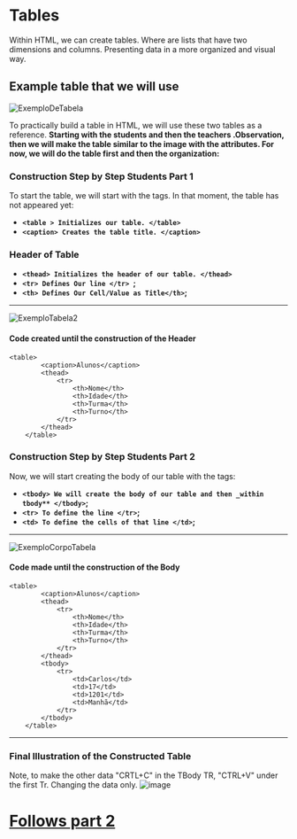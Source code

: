 # Tables
Within HTML, we can create tables. Where are lists that have two dimensions and columns. Presenting data in a more organized and visual way.

## Example table that we will use
![ExemploDeTabela](https://github.com/Karlos-Eduardo-Mrqs/Construcao-Html-Css-Javascript/assets/172524894/076d9f07-f3b6-435b-a5f0-4bc7f43996dc)

To practically build a table in HTML, we will use these two tables as a reference. **Starting with the students and then the teachers .Observation, then we will make the table similar to the image with the attributes. For now, we will do the table first and then the organization:**

### Construction Step by Step Students Part 1
To start the table, we will start with the tags. In that moment, the table has not appeared yet:
- **``<table > Initializes our table. </table> ``**
- **``<caption> Creates the table title. </caption>``**
### Header of Table
- **``<thead> Initializes the header of our table. </thead> ``**
- **``<tr> Defines Our line </tr> ``;**
- **``<th> Defines Our Cell/Value as Title</th>``;**
***
![ExemploTabela2](https://github.com/Karlos-Eduardo-Mrqs/Construcao-Html-Css-Javascript/assets/172524894/964f5b5e-00b1-4ae0-9a58-5d45b48fee8c)

#### Code created until the construction of the Header
```
<table>
        <caption>Alunos</caption>
        <thead>
            <tr>
                <th>Nome</th>
                <th>Idade</th>
                <th>Turma</th>
                <th>Turno</th>
            </tr>
        </thead>
    </table>
```

### Construction Step by Step Students Part 2
Now, we will start creating the body of our table with the tags:
- **``<tbody> We will create the body of our table and then _within tbody** </tbody>``;**
- **``<tr> To define the line </tr>``;**
- **``<td> To define the cells of that line </td>``;**
***
![ExemploCorpoTabela](https://github.com/Karlos-Eduardo-Mrqs/Construcao-Html-Css-Javascript/assets/172524894/64f89971-c38b-4f25-a11e-c066ad3c66fa)

#### Code made until the construction of the Body
```
<table>
        <caption>Alunos</caption>
        <thead>
            <tr>
                <th>Nome</th>
                <th>Idade</th>
                <th>Turma</th>
                <th>Turno</th>
            </tr>
        </thead>
        <tbody>
            <tr>
                <td>Carlos</td>
                <td>17</td>
                <td>1201</td>
                <td>Manhã</td>
            </tr>
        </tbody>
    </table>
```
***
### Final Illustration of the Constructed Table 
Note, to make the other data "CRTL+C" in the TBody TR, "CTRL+V" under the first Tr. Changing the data only.
![image](https://github.com/Karlos-Eduardo-Mrqs/Construcao-Html-Css-Javascript/assets/172524894/f96549d1-4082-4ad6-9555-b878a1667a60)

# [Follows part 2](https://github.com/Karlos-Eduardo-Mrqs/Construction-Html-Css-Javascript/blob/main/Construction-Html/Modulo%20-%204(Tabelas)/Tabelas_N%C3%BAmero_09/TabelaPrt2.md)
